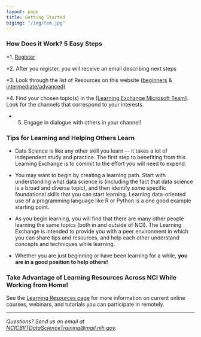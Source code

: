 ```yaml
---
layout: page
title: Getting Started
bigimg: "/img/tem.jpg"
---
```


### How Does it Work? 5 Easy Steps

*1.	[Register](http://bit.ly/NCI_datascience_peer2peer)

*2.  After you register, you will receive an email describing next steps

*3.  Look through the list of Resources on this website ([beginners](https://cbiit.github.io/p2p-datasci/beginner-resources/)
       & [intermediate/advanced)](https://cbiit.github.io/p2p-datasci/intadv-resources/)

*4. Find your chosen topic(s) in the [(Learning Exchange Microsoft Team](https://teams.microsoft.com/l/team/19%3a82c18d91721048e7a69516e155ac554a%40thread.skype/conversations?groupId=ac0387a5-f532-4379-a234-73eca4399e11&tenantId=14b77578-9773-42d5-8507-251ca2dc2b06)]. Look for the channels that correspond to your interests.

* 5. Engage in dialogue with others in your channel!


### Tips for Learning and Helping Others Learn

* Data Science is like any other skill you learn -- it takes a lot of independent study and practice.  The first step to benefiting from this Learning Exchange is to commit to the effort you will need to expend.

* You may want to begin by creating a learning path.  Start with understanding what data science is (including the fact that data science is a broad and diverse topic), and then identify some specific foundational skills that you can start learning.  Learning data-oriented use of a programming language like R or Python is a one good example starting point.

* As you begin learning, you will find that there are many other people learning the same topics (both in and outside of NCI).  The Learning Exchange is intended to provide you with a peer environment in which you can share tips and resources, and help each other understand concepts and techniques while learning.

* Whether you are just beginning or have been learning for a while, **you are in a good position to help others!**

### Take Advantage of Learning Resources Across NCI While Working from Home!

See the [Learning Resources page](../resources) for more information on current online courses, webinars, and tutorials you can participate in remotely.

---
*Questions? Send us an email at [NCICBIITDataScienceTraining@mail.nih.gov](mailto:NCICBIITDataScienceTraining@mail.nih.gov).*
